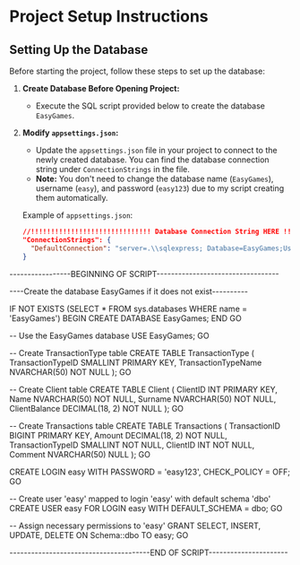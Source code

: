 # Project Setup Instructions

## Setting Up the Database

Before starting the project, follow these steps to set up the database:

1. **Create Database Before Opening Project:**
   - Execute the SQL script provided below to create the database `EasyGames`.

2. **Modify `appsettings.json`:**
   - Update the `appsettings.json` file in your project to connect to the newly created database. You can find the database connection string under `ConnectionStrings` in the file.
   - **Note:** You don't need to change the database name (`EasyGames`), username (`easy`), and password (`easy123`) due to my script creating them automatically.

   Example of `appsettings.json`:
   ```json
   //!!!!!!!!!!!!!!!!!!!!!!!!!!!!!! Database Connection String HERE !!!!!!!!!!!!!!!!!!!!!!!!!!!!!
   "ConnectionStrings": {
     "DefaultConnection": "server=.\\sqlexpress; Database=EasyGames;User=easy;Password=easy123;"
   }


-----------------BEGINNING OF SCRIPT----------------------------------

----Create the database EasyGames if it does not exist----------

IF NOT EXISTS (SELECT * FROM sys.databases WHERE name = 'EasyGames')
BEGIN
    CREATE DATABASE EasyGames;
END
GO

-- Use the EasyGames database
USE EasyGames;
GO

-- Create TransactionType table
CREATE TABLE TransactionType (
    TransactionTypeID SMALLINT PRIMARY KEY,
    TransactionTypeName NVARCHAR(50) NOT NULL
);
GO

-- Create Client table
CREATE TABLE Client (
    ClientID INT PRIMARY KEY,
    Name NVARCHAR(50) NOT NULL,
    Surname NVARCHAR(50) NOT NULL,
    ClientBalance DECIMAL(18, 2) NOT NULL
);
GO

-- Create Transactions table
CREATE TABLE Transactions (
    TransactionID BIGINT PRIMARY KEY,
    Amount DECIMAL(18, 2) NOT NULL,
    TransactionTypeID SMALLINT NOT NULL,
    ClientID INT NOT NULL,
    Comment NVARCHAR(50) NULL
);
GO

CREATE LOGIN easy WITH PASSWORD = 'easy123', CHECK_POLICY = OFF;
GO

-- Create user 'easy' mapped to login 'easy' with default schema 'dbo'
CREATE USER easy FOR LOGIN easy WITH DEFAULT_SCHEMA = dbo;
GO

-- Assign necessary permissions to 'easy'
GRANT SELECT, INSERT, UPDATE, DELETE ON Schema::dbo TO easy;
GO

---------------------------------------END OF SCRIPT----------------------
